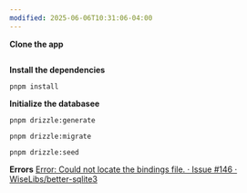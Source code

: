 ```yaml
---
modified: 2025-06-06T10:31:06-04:00
---
```


**Clone the app**
```

```

**Install the dependencies**
```
pnpm install
```

**Initialize the databasee**
```
pnpm drizzle:generate
```

```
pnpm drizzle:migrate
```

```
pnpm drizzle:seed
```

**Errors**
[Error: Could not locate the bindings file. · Issue #146 · WiseLibs/better-sqlite3](https://github.com/WiseLibs/better-sqlite3/issues/146)


